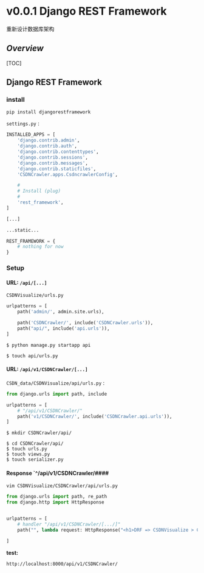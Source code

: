 # v0.0.1 Django REST Framework

重新设计数据库架构



## *Overview*

[TOC]



## Django REST Framework

### install

`pip install djangorestframework`

`settings.py` :

```python
INSTALLED_APPS = [
    'django.contrib.admin',
    'django.contrib.auth',
    'django.contrib.contenttypes',
    'django.contrib.sessions',
    'django.contrib.messages',
    'django.contrib.staticfiles',
    'CSDNCrawler.apps.CsdncrawlerConfig',

    #
    # Install (plug)
    #
    'rest_framework',
]

[...]

...static...

REST_FRAMEWORK = {
    # nothing for now
}

```



### Setup

#### URL: `/api/[...]`

`CSDNVisualize/urls.py`

```python
urlpatterns = [
    path('admin/', admin.site.urls),

    path('CSDNCrawler/', include('CSDNCrawler.urls')),
    path("api/", include('api.urls')),
]
```



`$ python manage.py startapp api`

`$ touch api/urls.py`

#### URL: `/api/v1/CSDNCrawler/[...]`

 `CSDN_data/CSDNVisualize/api/urls.py` :

```python
from django.urls import path, include

urlpatterns = [
    # "/api/v1/CSDNCrawler/"
    path('v1/CSDNCrawler/', include('CSDNCrawler.api.urls')),
]
```

`$ mkdir CSDNCrawler/api/`

```shell
$ cd CSDNCrawler/api/
$ touch urls.py
$ touch views.py
$ touch serializer.py
```

#### Response `^/api/v1/CSDNCrawler/####

`vim CSDNVisualize/CSDNCrawler/api/urls.py`

```python
from django.urls import path, re_path
from django.http import HttpResponse


urlpatterns = [
    # handler "/api/v1/CSDNCrawler/[.../]"
    path("", lambda request: HttpResponse("<h1>DRF => CSDNVisualize > CSDNCrawler</h1>")),

]

```

**test:**

`http://localhost:8000/api/v1/CSDNCrawler/`





